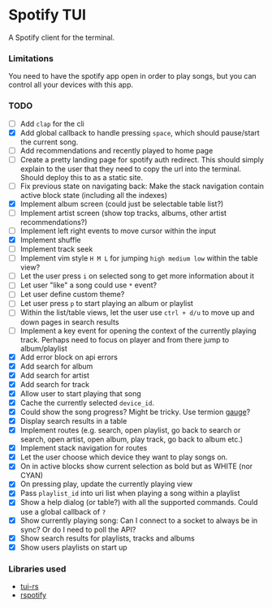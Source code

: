 # Spotify TUI

A Spotify client for the terminal.

### Limitations

You need to have the spotify app open in order to play songs, but you can control all your devices with this app.

### TODO

- [ ] Add `clap` for the cli
- [x] Add global callback to handle pressing `space`, which should pause/start the current song.
- [ ] Add recommendations and recently played to home page
- [ ] Create a pretty landing page for spotify auth redirect. This should simply explain to the user that they need to copy the url into the terminal. Should deploy this to as a static site.
- [ ] Fix previous state on navigating back: Make the stack navigation contain active block state (including all the indexes)
- [x] Implement album screen (could just be selectable table list?)
- [ ] Implement artist screen (show top tracks, albums, other artist recommendations?)
- [ ] Implement left right events to move cursor within the input
- [x] Implement shuffle
- [ ] Implement track seek
- [ ] Implement vim style `H M L` for jumping `high medium low` within the table view?
- [ ] Let the user press `i` on selected song to get more information about it
- [ ] Let user "like" a song could use `*` event?
- [ ] Let user define custom theme?
- [ ] Let user press `p` to start playing an album or playlist
- [ ] Within the list/table views, let the user use `ctrl + d/u` to move up and down pages in search results
- [ ] Implement a key event for opening the context of the currently playing track. Perhaps need to focus on player and from there jump to album/playlist
- [x] Add error block on api errors
- [x] Add search for album
- [x] Add search for artist
- [x] Add search for track
- [x] Allow user to start playing that song
- [x] Cache the currently selected `device_id`.
- [x] Could show the song progress? Might be tricky. Use termion [gauge](https://github.com/fdehau/tui-rs/blob/master/examples/gauge.rs)?
- [x] Display search results in a table
- [x] Implement routes (e.g. search, open playlist, go back to search or search, open artist, open album, play track, go back to album etc.)
- [x] Implement stack navigation for routes
- [x] Let the user choose which device they want to play songs on.
- [x] On in active blocks show current selection as bold but as WHITE (nor CYAN)
- [x] On pressing play, update the currently playing view
- [x] Pass `playlist_id` into uri list when playing a song within a playlist
- [x] Show a help dialog (or table?) with all the supported commands. Could use a global callback of `?`
- [x] Show currently playing song: Can I connect to a socket to always be in sync? Or do I need to poll the API?
- [x] Show search results for playlists, tracks and albums
- [x] Show users playlists on start up

### Libraries used

- [tui-rs](https://github.com/fdehau/tui-rs)
- [rspotify](https://github.com/ramsayleung/rspotify)
